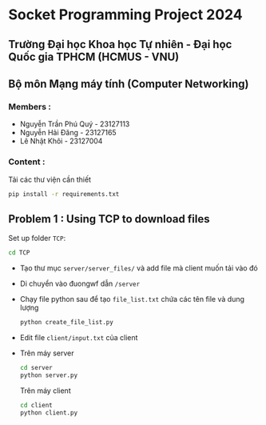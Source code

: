 # Socket Programming Project 2024


## Trường Đại học Khoa học Tự nhiên - Đại học Quốc gia TPHCM (HCMUS - VNU)

## Bộ môn Mạng máy tính (Computer Networking)
### Members :
* Nguyễn Trần Phú Quý - 23127113
* Nguyễn Hải Đăng - 23127165
* Lê Nhật Khôi - 23127004
### Content : 
 Tải các thư viện cần thiết
```bash
pip install -r requirements.txt
```
## Problem 1 : Using TCP to download files


Set up folder ```TCP```: 
```bash
cd TCP
```

* Tạo thư mục ```server/server_files/``` và add file mà client muốn tải vào đó
* Di chuyển vào đuongwf dẫn ```/server```
* Chạy file python sau để tạo ```file_list.txt``` chứa các tên file và dung lượng 
   ```bash
   python create_file_list.py
   ```

* Edit file ```client/input.txt``` của client
* Trên máy server
   ```bash
   cd server
   python server.py
   ```
   Trên máy client 
   ```bash
   cd client
   python client.py
   ```
